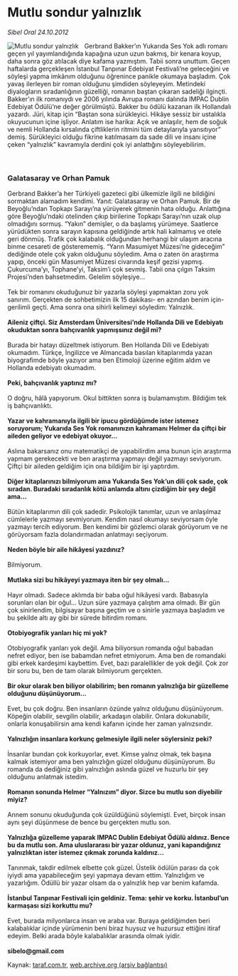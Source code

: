 # Mutlu sondur yalnızlık

*Sibel Oral 24.10.2012*

<div class="yazi"><img align="left" alt="Mutlu sondur yalnızlık" border="0" src="http://www.taraf.com.tr/fotoraflar/makaleler/mutlu-sondur-yalnizlik_7484_orijinal.jpg" style="border-right-width:10px; border-color:#FFFFFF"/>Gerbrand Bakker’ın Yukarıda Ses Yok adlı romanı geçen yıl yayımlandığında kapağına uzun uzun bakmış, bir kenara koyup, daha sonra göz atılacak diye kafama yazmıştım. Tabii sonra unuttum. Geçen haftalarda gerçekleşen İstanbul Tanpınar Edebiyat Festivali’ne geleceğini ve söyleşi yapma imkânım olduğunu öğrenince panikle okumaya başladım. Çok yavaş ilerleyen bir roman olduğunu şimdiden söyleyeyim. Metindeki diyalogların sıradanlığının güzelliği, romanın baştan çıkaran sadeliği ilginçti. Bakker’ın ilk romanıydı ve 2006 yılında Avrupa romanı dalında IMPAC Dublin Edebiyat Ödülü’ne değer görülmüştü. Bakker bu ödülü kazanan ilk Hollandalı yazardı. Jüri, kitap için “Baştan sona sürükleyici. Hikâye sessiz bir ustalıkla okuyucunun içine işliyor. Anlatım ise harika: Açık ve anlaşılır, hem de soğuk ve nemli Hollanda kırsalında çiftliklerin ritmini tüm detaylarıyla yansıtıyor” demiş. Sürükleyici olduğu fikrine katılmasam da sade dili ve insanı içine çeken “yalnızlık” kavramıyla derdini çok iyi anlattığını söyleyebilirim.<br/><br/><br/>
<h3>Galatasaray ve Orhan Pamuk</h3>Gerbrand Bakker’a her Türkiyeli gazeteci gibi ülkemizle ilgili ne bildiğini sormaktan alamadım kendimi. Yanıt: Galatasaray ve Orhan Pamuk. Bir de Beyoğlu’ndan Topkapı Sarayı’na yürüyerek gitmenin hata olduğu. Anlattığına göre Beyoğlu’ndaki otelinden çıkıp birilerine Topkapı Sarayı’nın uzak olup olmadığını sormuş. “Yakın” demişler, o da başlamış yürümeye. Saatlerce yürüdükten sonra sarayın kapısına geldiğinde artık hali kalmamış ve otele geri dönmüş. Trafik çok kalabalık olduğundan herhangi bir ulaşım aracına binme cesareti de gösterememiş. “Yarın Masumiyet Müzesi’ne gideceğim” dediğinde otele çok yakın olduğunu söyledim. Ama o zaten ön araştırma yapıp, önceki gün Masumiyet Müzesi civarında keşif gezisi yapmış. Çukurcuma’yı, Tophane’yi, Taksim’i çok sevmiş. Tabii ona çılgın Taksim Projesi’nden bahsetmedim. Gelelim söyleşiye...<br/><br/>Tek bir romanını okuduğunuz bir yazarla söyleşi yapmaktan zoru yok sanırım. Gerçekten de sohbetimizin ilk 15 dakikası- en azından benim için- gerilimli geçti. Ama sonra ona sihirli kelimeyi söyledim: Yalnızlık.<br/><br/><strong>Aileniz çiftçi. Siz Amsterdam Üniversitesi’nde Hollanda Dili ve Edebiyatı okuduktan sonra bahçıvanlık yapmışsınız değil mi?</strong><br/><br/>Burada bir hatayı düzeltmek istiyorum. Ben Hollanda Dili ve Edebiyatı okumadım. Türkçe, İngilizce ve Almancada basılan kitaplarımda yazan biyografimde böyle yazıyor ama ben Etimoloji üzerine eğitim aldım ve Hollanda edebiyatı okumadım.<br/><br/><strong>Peki, bahçıvanlık yaptınız mı?<br/></strong><br/>O doğru, hâlâ yapıyorum. Okul bittikten sonra iş bulamamıştım. Bildiğim tek iş bahçıvanlıktı.<br/><br/><strong>Yazar ve kahramanıyla ilgili bir ipucu gördüğümde ister istemez soruyorum; Yukarıda Ses Yok romanınızın kahramanı Helmer da çiftçi bir aileden geliyor ve edebiyat okuyor...<br/></strong><br/>Aslına bakarsanız onu matematikçi de yapabilirdim ama bunun için araştırma yapmam gerekecekti ve ben araştırma yapmayı değil yazmayı seviyorum. Çiftçi bir aileden geldiğim için ona bildiğim bir işi yaptırdım.<br/><br/><strong>Diğer kitaplarınızı bilmiyorum ama Yukarıda Ses Yok’un dili çok sade, çok sıradan. Buradaki sıradanlık kötü anlamda altını çizdiğim bir şey değil ama...<br/></strong><br/>Bütün kitaplarımın dili çok sadedir. Psikolojik tanımlar, uzun ve anlaşılmaz cümlelerle yazmayı sevmiyorum. Kendim nasıl okumayı seviyorsam öyle yazmayı tercih ediyorum. Ben kendimi bir gözlemci olarak görüyorum ve ne görüyorsam fazla dolandırmadan anlatmayı seçiyorum.<br/><br/><strong>Neden böyle bir aile hikâyesi yazdınız?<br/></strong><br/>Bilmiyorum.<br/><br/><strong>Mutlaka sizi bu hikâyeyi yazmaya iten bir şey olmalı...<br/></strong><br/>Hayır olmadı. Sadece aklımda bir baba oğul hikâyesi vardı. Babasıyla sorunları olan bir oğul... Uzun süre yazmaya çalıştım ama olmadı. Bir gün çok sinirlendim, bilgisayar başına geçtim ve o sinirle yazmaya başladım ve bu şekilde altı ay gibi bir sürede bitirdim romanı.<br/><br/><strong>Otobiyografik yanları hiç mi yok?<br/></strong><br/>Otobiyografik yanları yok değil. Ama biliyorsun romanda oğul babadan nefret ediyor, ben ise babamdan nefret etmiyorum. Ama ben de romandaki gibi erkek kardeşimi kaybettim. Evet, bazı paralellikler de yok değil. Çok zor bir soru bu, ben de tam olarak bilmiyorum gerçekten.<br/><br/><strong>Bir okur olarak ben biliyor olabilirim; ben romanın yalnızlığa bir güzelleme olduğunu düşünüyorum...<br/></strong><br/>Evet, bu çok doğru. Ben insanların özünde yalnız olduğunu düşünüyorum. Köpeğin olabilir, sevgilin olabilir, arkadaşın olabilir. Onlara dokunabilir, onlarla konuşabilirsin ama kendi kafanın içinde her zaman yalnızsındır.<br/><br/><strong>Yalnızlığın insanlara korkunç gelmesiyle ilgili neler söylersiniz peki?<br/></strong><br/>İnsanlar bundan çok korkuyorlar, evet. Kimse yalnız olmak, tek başına kalmak istemiyor ama ben yalnızlığın güzel olduğunu düşünüyorum. Bu romanda da dediğiniz gibi yalnızlığın aslında güzel ve huzurlu bir şey olduğunu anlatmak istedim.<br/><br/><strong>Romanın sonunda Helmer “Yalnızım” diyor. Sizce bu mutlu son diyebilir miyiz?<br/></strong><br/>Annem sonunu okuduğunda çok üzüldüğünü söylemişti. Evet, birçok insan aynı şeyi düşünmese de bence bu gerçekten mutlu son.<br/><br/><strong>Yalnızlığa güzelleme yaparak IMPAC Dublin Edebiyat Ödülü aldınız. Bence bu da mutlu son. Ama uluslararası bir yazar oldunuz, yani kapandığınız yalnızlıktan ister istemez çıkmak zorunda kaldınız...<br/></strong><br/>Tanınmak, takdir edilmek elbette çok güzel. Üstelik ödülün parası da çok iyiydi ama yapabileceğim şeyi yapmaya devam ettim. Yalnızlığım ve yazarlığım. Ödüllü bir yazar olsam da o yalnızlık hep var benim kafamda.<br/><br/><strong>İstanbul Tanpınar Festivali için geldiniz. Tema: şehir ve korku. İstanbul’un karmaşası sizi korkuttu mu?<br/></strong><br/>Evet, burada milyonlarca insan ve araba var. Buraya geldiğimden beri kalabalıklar içinde yürümenin beni biraz huysuz ve huzursuz ettiğini itiraf edeyim. Belki arada böyle kalabalıklar arasında olmak iyidir.<br/><br/><strong>sibelo@gmail.com<br/></strong>
</div>

Kaynak: [taraf.com.tr](http://www.taraf.com.tr/sibel-oral/makale-mutlu-sondur-yalnizlik.htm), [web.archive.org (arşiv bağlantısı)](http://web.archive.org/web/20131107135203/http://www.taraf.com.tr/sibel-oral/makale-mutlu-sondur-yalnizlik.htm)
